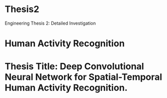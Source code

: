 # Thesis2

Engineering Thesis 2: Detailed Investigation

# Human Activity Recognition

# Thesis Title: Deep Convolutional Neural Network for Spatial-Temporal Human Activity Recognition.
